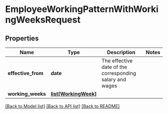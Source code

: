 # EmployeeWorkingPatternWithWorkingWeeksRequest

## Properties
Name | Type | Description | Notes
------------ | ------------- | ------------- | -------------
**effective_from** | **date** | The effective date of the corresponding salary and wages | 
**working_weeks** | [**list[WorkingWeek]**](WorkingWeek.md) |  | 

[[Back to Model list]](../README.md#documentation-for-models) [[Back to API list]](../README.md#documentation-for-api-endpoints) [[Back to README]](../README.md)


